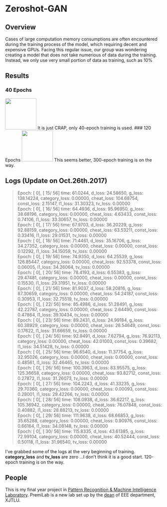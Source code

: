 # Zeroshot-GAN

## Overview

Cases of large computation memory consumptions are often encountered during the training process of the model, which requiring decent and expensive GPUs. Facing this regular issue, our group was wondering creating a model that does not take numerious of data during the training. Instead, we only use very small portion of data as training, such as 10% 

## Results
### 40 Epochs
<img src="https://raw.githubusercontent.com/LinkWoong/Zeroshot-GAN/master/images/sample_26_1500.png" width="100px" />
It is just CRAP, only 40-epoch training is used.
### 120 Epochs
<img src="https://raw.githubusercontent.com/LinkWoong/Zeroshot-GAN/master/images/sample_18_1050.png" width="100px" />
This seems better, 300-epoch training is on the way.
 
## Logs (Update on Oct.26th.2017)

> Epoch: [ 0], [  15/  56] time: 61.0244, d_loss: 24.58650, g_loss: 138.14224, category_loss: 0.00000, cheat_loss: 104.68754, const_loss: 2.15147, l1_loss: 31.30323, tv_loss: 0.00000<br>
Epoch: [ 0], [  16/  56] time: 64.4936, d_loss: 95.96950, g_loss: 38.68196, category_loss: 0.00000, cheat_loss: 4.63433, const_loss: 0.74106, l1_loss: 33.30657, tv_loss: 0.00000<br>
Epoch: [ 0], [  17/  56] time: 67.9703, d_loss: 36.20229, g_loss: 92.88159, category_loss: 0.00000, cheat_loss: 63.53211, const_loss: 0.33416, l1_loss: 29.01531, tv_loss: 0.00000<br>
Epoch: [ 0], [  18/  56] time: 71.4461, d_loss: 35.16706, g_loss: 34.27352, category_loss: 0.00000, cheat_loss: 0.00000, const_loss: 0.12292, l1_loss: 34.15059, tv_loss: 0.00000<br>
Epoch: [ 0], [  19/  56] time: 74.9350, d_loss: 64.25539, g_loss: 126.85447, category_loss: 0.00000, cheat_loss: 92.53378, const_loss: 0.06005, l1_loss: 34.26064, tv_loss: 0.00000<br>
Epoch: [ 0], [  20/  56] time: 78.4193, d_loss: 6.55383, g_loss: 29.47481, category_loss: 0.00000, cheat_loss: 0.00000, const_loss: 0.15530, l1_loss: 29.31951, tv_loss: 0.00000<br>
Epoch: [ 0], [  21/  56] time: 81.9037, d_loss: 58.20816, g_loss: 87.30659, category_loss: 0.00000, cheat_loss: 54.24187, const_loss: 0.30953, l1_loss: 32.75519, tv_loss: 0.00000<br>
Epoch: [ 0], [  22/  56] time: 85.4986, d_loss: 51.28491, g_loss: 42.22787, category_loss: 0.00000, cheat_loss: 2.64490, const_loss: 0.47864, l1_loss: 39.10434, tv_loss: 0.00000<br>
Epoch: [ 0], [  23/  56] time: 89.2431, d_loss: 24.99184, g_loss: 60.38929, category_loss: 0.00000, cheat_loss: 28.54649, const_loss: 0.17622, l1_loss: 31.66659, tv_loss: 0.00000<br>
Epoch: [ 0], [  24/  56] time: 92.9491, d_loss: 7.62794, g_loss: 76.92113, category_loss: 0.00000, cheat_loss: 42.01003, const_loss: 0.39682, l1_loss: 34.51428, tv_loss: 0.00000<br>
Epoch: [ 0], [  25/  56] time: 96.6540, d_loss: 11.37754, g_loss: 32.95026, category_loss: 0.00000, cheat_loss: 0.00000, const_loss: 0.48561, l1_loss: 32.46465, tv_loss: 0.00000<br>
Epoch: [ 0], [  26/  56] time: 100.3963, d_loss: 83.95575, g_loss: 125.36658, category_loss: 0.00000, cheat_loss: 93.82712, const_loss: 0.27872, l1_loss: 31.26073, tv_loss: 0.00000<br>
Epoch: [ 0], [  27/  56] time: 104.2243, d_loss: 41.33235, g_loss: 29.70360, category_loss: 0.00000, cheat_loss: 0.00093, const_loss: 0.28001, l1_loss: 29.42266, tv_loss: 0.00000<br>
Epoch: [ 0], [  28/  56] time: 108.0938, d_loss: 36.62217, g_loss: 105.36942, category_loss: 0.00000, cheat_loss: 76.07848, const_loss: 0.40882, l1_loss: 28.88213, tv_loss: 0.00000<br>
Epoch: [ 0], [  29/  56] time: 111.9638, d_loss: 68.66853, g_loss: 35.65288, category_loss: 0.00000, cheat_loss: 0.90976, const_loss: 0.66164, l1_loss: 34.08148, tv_loss: 0.00000<br>
Epoch: [ 0], [  30/  56] time: 115.8335, d_loss: 43.61385, g_loss: 72.99104, category_loss: 0.00000, cheat_loss: 40.52444, const_loss: 0.50118, l1_loss: 31.96540, tv_loss: 0.00000<br>

I've grabbed some of the logs at the very beginning of training. **category_loss** and **tv_loss** are zero ...I don't think it is a good start. 120-epoch training is on the way.

## People

This is my final year project in [Pattern Recognition & Machine Intelligence Laboratory](http://www.premilab.com/). PremiLab is a new lab set up by the [dean](https://scholar.google.com.hk/citations?user=3l5B0joAAAAJ&hl=en) of EEE department, XJTLU.

